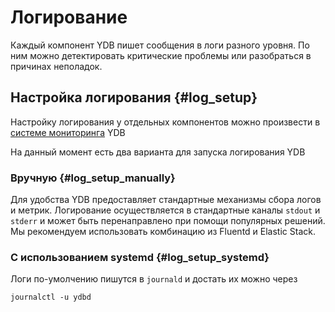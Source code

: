 # Логирование
Каждый компонент YDB пишет сообщения в логи разного уровня. По ним можно детектировать критические проблемы или разобраться в причинах неполадок.

## Настройка логирования {#log_setup}
Настройку логирования у отдельных компонентов можно произвести в [системе мониторинга](../reference/embedded-ui/logs.md#change_log_level) YDB

На данный момент есть два варианта для запуска логирования YDB

### Вручную {#log_setup_manually}
Для удобства YDB предоставляет стандартные механизмы сбора логов и метрик.
Логирование осуществляется в стандартные каналы `stdout` и `stderr` и может быть перенаправлено при помощи популярных решений. Мы рекомендуем использовать комбинацию из Fluentd и Elastic Stack.

### С использованием systemd {#log_setup_systemd}
Логи по-умолчению пишутся в `journald` и достать их можно через 
```
journalctl -u ydbd
```
